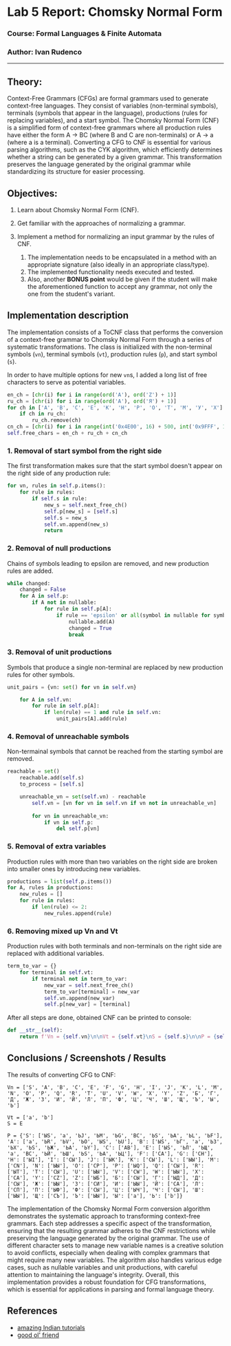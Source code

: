 # Lab 5 Report: Chomsky Normal Form

### Course: Formal Languages & Finite Automata
### Author: Ivan Rudenco

----

## Theory:
Context-Free Grammars (CFGs) are formal grammars used to generate context-free languages. They consist of variables (non-terminal symbols), terminals (symbols that appear in the language), productions (rules for replacing variables), and a start symbol. The Chomsky Normal Form (CNF) is a simplified form of context-free grammars where all production rules have either the form A → BC (where B and C are non-terminals) or A → a (where a is a terminal). Converting a CFG to CNF is essential for various parsing algorithms, such as the CYK algorithm, which efficiently determines whether a string can be generated by a given grammar. This transformation preserves the language generated by the original grammar while standardizing its structure for easier processing.

## Objectives:
1. Learn about Chomsky Normal Form (CNF).

2. Get familiar with the approaches of normalizing a grammar.
3. Implement a method for normalizing an input grammar by the rules of CNF.
    1. The implementation needs to be encapsulated in a method with an appropriate signature (also ideally in an appropriate class/type).
    2. The implemented functionality needs executed and tested.
    3. Also, another **BONUS point** would be given if the student will make the aforementioned function to accept any grammar, not only the one from the student's variant.


## Implementation description

The implementation consists of a ToCNF class that performs the conversion of a context-free grammar to Chomsky Normal Form through a series of systematic transformations. The class is initialized with the non-terminal symbols (`vn`), terminal symbols (`vt`), production rules (`p`), and start symbol (`s`).

In order to have multiple options for new `vn`s, I added a long list of free characters to serve as potential variables.

```py
en_ch = [chr(i) for i in range(ord('A'), ord('Z') + 1)]
ru_ch = [chr(i) for i in range(ord('А'), ord('Я') + 1)]
for ch in ['А', 'В', 'С', 'Е', 'К', 'Н', 'Р', 'О', 'Т', 'М', 'У', 'Х']:
    if ch in ru_ch:
        ru_ch.remove(ch)
cn_ch = [chr(i) for i in range(int('0x4E00', 16) + 500, int('0x9FFF', 16) + 1)]
self.free_chars = en_ch + ru_ch + cn_ch
```

### 1. Removal of start symbol from the right side

The first transformation makes sure that the start symbol doesn't appear on the right side of any production rule:

```py
for vn, rules in self.p.items():
    for rule in rules:
        if self.s in rule:
            new_s = self.next_free_ch()
            self.p[new_s] = [self.s]
            self.s = new_s
            self.vn.append(new_s)
            return
```

### 2. Removal of null productions

Chains of symbols leading to epsilon are removed, and new production rules are added.

```py
while changed:
    changed = False
    for A in self.p:
        if A not in nullable:
            for rule in self.p[A]:
                if rule == 'epsilon' or all(symbol in nullable for symbol in rule):
                    nullable.add(A)
                    changed = True
                    break
```

### 3. Removal of unit productions

Symbols that produce a single non-terminal are replaced by new production rules for other symbols.

```py
unit_pairs = {vn: set() for vn in self.vn}

    for A in self.vn:
        for rule in self.p[A]:
            if len(rule) == 1 and rule in self.vn:
                unit_pairs[A].add(rule)
```
### 4. Removal of unreachable symbols

Non-termainal symbols that cannot be reached from the starting symbol are removed.

```py
reachable = set()
    reachable.add(self.s)
    to_process = [self.s]

    unreachable_vn = set(self.vn) - reachable
        self.vn = [vn for vn in self.vn if vn not in unreachable_vn]
        
        for vn in unreachable_vn:
            if vn in self.p:
                del self.p[vn]
```

### 5. Removal of extra variables

Production rules with more than two variables on the right side are broken into smaller ones by introducing new variables.

```py
productions = list(self.p.items())
for A, rules in productions:
    new_rules = []
    for rule in rules:
        if len(rule) <= 2:
            new_rules.append(rule)
```

### 6. Removing mixed up Vn and Vt

Production rules with both terminals and non-terminals on the right side are replaced with additional variables.

```py
term_to_var = {}
    for terminal in self.vt:
        if terminal not in term_to_var:
            new_var = self.next_free_ch()
            term_to_var[terminal] = new_var
            self.vn.append(new_var)
            self.p[new_var] = [terminal]
```

After all steps are done, obtained CNF can be printed to console:

```py
def __str__(self):
    return f'Vn = {self.vn}\n\nVt = {self.vt}\nS = {self.s}\n\nP = {self.p}\n'
```

## Conclusions / Screenshots / Results

The results of converting CFG to CNF:

```
Vn = ['S', 'A', 'B', 'C', 'E', 'F', 'G', 'H', 'I', 'J', 'K', 'L', 'M', 'N', 'O', 'P', 'Q', 'R', 'T', 'U', 'V', 'W', 'X', 'Y', 'Z', 'Б', 'Г', 'Д', 'Ж', 'З', 'И', 'Й', 'Л', 'П', 'Ф', 'Ц', 'Ч', 'Ш', 'Щ', 'Ъ', 'Ы', 'Ь']

Vt = ['a', 'b']
S = E

P = {'S': ['ЫS', 'a', 'ЬJ', 'ЬM', 'ЬG', 'BC', 'ЬS', 'ЬA', 'ЬL', 'ЬF'], 'A': ['a', 'ЬR', 'ЬV', 'ЬO', 'ЫS', 'ЬU'], 'B': ['ЫS', 'ЬГ', 'a', 'ЬЗ', 'ЬX', 'ЬS', 'ЬЖ', 'ЬA', 'ЬY'], 'C': ['AB'], 'E': ['ЫS', 'ЬЛ', 'ЬЩ', 'a', 'BC', 'ЬЙ', 'ЬШ', 'ЬS', 'ЬA', 'ЬЦ'], 'F': ['CA'], 'G': ['CH'], 'H': ['ЫI'], 'I': ['CЫ'], 'J': ['ЫK'], 'K': ['CЫ'], 'L': ['ЫЫ'], 'M': ['CN'], 'N': ['ЫЫ'], 'O': ['CP'], 'P': ['ЫQ'], 'Q': ['CЫ'], 'R': ['ЫT'], 'T': ['CЫ'], 'U': ['ЫЫ'], 'V': ['CW'], 'W': ['ЫЫ'], 'X': ['CA'], 'Y': ['CZ'], 'Z': ['ЫБ'], 'Б': ['CЫ'], 'Г': ['ЫД'], 'Д': ['CЫ'], 'Ж': ['ЫЫ'], 'З': ['CИ'], 'И': ['ЫЫ'], 'Й': ['CA'], 'Л': ['CП'], 'П': ['ЫФ'], 'Ф': ['CЫ'], 'Ц': ['ЫЧ'], 'Ч': ['CЫ'], 'Ш': ['ЫЫ'], 'Щ': ['CЪ'], 'Ъ': ['ЫЫ'], 'Ы': ['a'], 'Ь': ['b']}
```

The implementation of the Chomsky Normal Form conversion algorithm demonstrates the systematic approach to transforming context-free grammars. Each step addresses a specific aspect of the transformation, ensuring that the resulting grammar adheres to the CNF restrictions while preserving the language generated by the original grammar.
The use of different character sets to manage new variable names is a creative solution to avoid conflicts, especially when dealing with complex grammars that might require many new variables. The algorithm also handles various edge cases, such as nullable variables and unit productions, with careful attention to maintaining the language's integrity.
Overall, this implementation provides a robust foundation for CFG transformations, which is essential for applications in parsing and formal language theory.

## References
- [amazing Indian tutorials](https://www.youtube.com/watch?v=FNPSlnj3Vt0)
- [good ol' friend](https://chatgpt.com/)